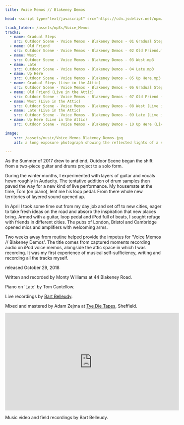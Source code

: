 ```yaml
---
title: Voice Memos // Blakeney Demos

head: <script type="text/javascript" src="https://cdn.jsdelivr.net/npm/amplitudejs@v5.3.2/dist/amplitude.js"></script>

track_folder: /assets/mp3s/Voice_Memos
tracks:
  - name: Gradual Steps
    src: Outdoor Scene - Voice Memos - Blakeney Demos - 01 Gradual Steps.mp3
  - name: Old Friend
    src: Outdoor Scene - Voice Memos - Blakeney Demos - 02 Old Friend.mp3
  - name: West
    src: Outdoor Scene - Voice Memos - Blakeney Demos - 03 West.mp3
  - name: Late
    src: Outdoor Scene - Voice Memos - Blakeney Demos - 04 Late.mp3
  - name: Up Here
    src: Outdoor Scene - Voice Memos - Blakeney Demos - 05 Up Here.mp3
  - name: Gradual Steps (Live in the Attic)
    src: Outdoor Scene - Voice Memos - Blakeney Demos - 06 Gradual Steps (Live in the Attic).mp3
  - name: Old Friend (Live in the Attic)
    src: Outdoor Scene - Voice Memos - Blakeney Demos - 07 Old Friend (Live in the Attic).mp3
  - name: West (Live in the Attic)
    src: Outdoor Scene - Voice Memos - Blakeney Demos - 08 West (Live in the Attic).mp3
  - name: Late (Live in the Attic)
    src: Outdoor Scene - Voice Memos - Blakeney Demos - 09 Late (Live in the Attic).mp3
  - name: Up Here (Live in the Attic)
    src: Outdoor Scene - Voice Memos - Blakeney Demos - 10 Up Here (Live in the Attic).mp3

image:
    src: /assets/music/Voice_Memos_Blakeney_Demos.jpg
    alt: a long exposure photograph showing the reflected lights of a sample pad in a window at night

---
```

As the Summer of 2017 drew to and end, Outdoor Scene began the shift from a two-piece guitar and drums project to a solo form.

During the winter months, I experimented with layers of guitar and vocals hewn roughly in Audacity. The tentative addition of drum samples then paved the way for a new kind of live performance. My housemate at the time, Tom (on piano), lent me his loop pedal. From there whole new territories of layered sound opened up.

In April I took some time out from my day job and set off to new cities, eager to take fresh ideas on the road and absorb the inspiration that new places bring. Armed with a guitar, loop pedal and iPod full of beats, I sought refuge with friends in different cities. The pubs of London, Bristol and Cambridge opened mics and amplifiers with welcoming arms.

Two weeks away from routine helped provide the impetus for 'Voice Memos // Blakeney Demos'. The title comes from captured moments recording audio on iPod voice memos, alongside the attic space in which I was recording. It was my first experience of musical self-sufficiency, writing and recording all the tracks myself.

released October 29, 2018

Written and recorded by Monty Williams at 44 Blakeney Road.

Piano on 'Late' by Tom Cantellow.

Live recordings by [Bart Belleudy][website].

Mixed and mastered by Adam Zejma at [Tye Die Tapes][website2], Sheffield.

[website]: https://barthelemybelleudy.com/
[website2]: https://tyedietapes.bandcamp.com/

<iframe width="560" height="315" src="https://www.youtube.com/embed/VbEzLrortD8?si=GMQb2D729bl6dTiT&amp;controls=0" title="YouTube video player" frameborder="0" allow="accelerometer; autoplay; clipboard-write; encrypted-media; gyroscope; picture-in-picture; web-share" referrerpolicy="strict-origin-when-cross-origin" allowfullscreen></iframe>

Music video and field recordings by Bart Belleudy.